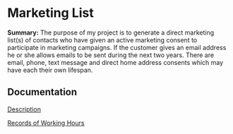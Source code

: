# Marketing List

__Summary:__ The purpose of my project is to generate a direct marketing list(s) of contacts who have given an active marketing consent to participate in marketing campaigns. If the customer gives an email address he or she allows emails to be sent during the next two years. There are email, phone, text message and direct home address consents which may have each their own lifespan. 

## Documentation

[Description](https://github.com/rikumleppanen/direct-marketing-list/blob/master/documentation/description.md)

[Records of Working Hours](https://github.com/rikumleppanen/direct-marketing-list/blob/master/documentation/recordsofWorkingHours.md)


